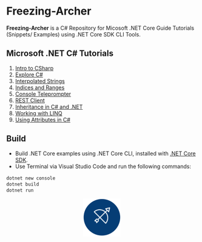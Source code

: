 # Freezing-Archer

**Freezing-Archer** is a C# Repository for Micosoft .NET Core Guide Tutorials (Snippets/ Examples) using .NET Core SDK CLI Tools. 

## Microsoft .NET C# Tutorials

1. [Intro to CSharp](https://docs.microsoft.com/en-us/dotnet/csharp/tutorials/intro-to-csharp/)
2. [Explore C#](https://docs.microsoft.com/en-us/dotnet/csharp/tutorials/exploration/csharp-6/)
3. [Interpolated Strings](https://docs.microsoft.com/en-us/dotnet/csharp/tutorials/exploration/interpolated-strings)
4. [Indices and Ranges](https://docs.microsoft.com/en-us/dotnet/csharp/tutorials/ranges-indexes)
5. [Console Teleprompter](https://docs.microsoft.com/en-us/dotnet/csharp/tutorials/console-teleprompter)
6. [REST Client](https://docs.microsoft.com/en-us/dotnet/csharp/tutorials/console-webapiclient)
7. [Inheritance in C# and .NET](https://docs.microsoft.com/en-us/dotnet/csharp/tutorials/inheritance)
8. [Working with LINQ](https://docs.microsoft.com/en-us/dotnet/csharp/tutorials/working-with-linq)
9. [Using Attributes in C#](https://docs.microsoft.com/en-us/dotnet/csharp/tutorials/attributes)

## Build

* Build .NET Core examples using .NET Core CLI, installed with [.NET Core SDK](https://www.microsoft.com/net/download).
* Use Terminal via Visual Studio Code and run the following commands:

```console
dotnet new console
dotnet build
dotnet run
```

<p align="middle">
  <img width="100" height="100" src=logo.png>
</p>

